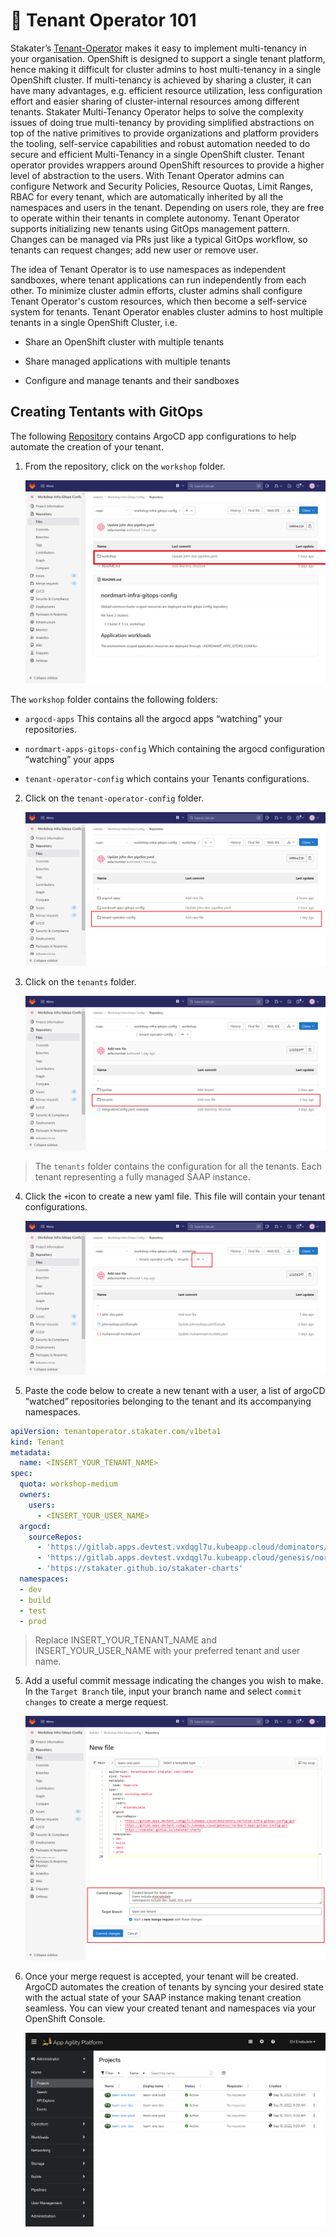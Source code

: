 # 🐓 Tenant Operator 101

Stakater’s [Tenant-Operator](https://docs.cloud.stakater.com/content/sre/tenant-operator/overview.html) makes it easy to implement multi-tenancy in your organisation.
OpenShift is designed to support a single tenant platform, hence making it difficult for cluster admins to host multi-tenancy in a single OpenShift cluster. If multi-tenancy is achieved by sharing a cluster, it can have many advantages, e.g. efficient resource utilization, less configuration effort and easier sharing of cluster-internal resources among different tenants. Stakater Multi-Tenancy Operator helps to solve the complexity issues of doing true multi-tenancy by providing simplified abstractions on top of the native primitives to provide organizations and platform providers the tooling, self-service capabilities and robust automation needed to do secure and efficient Multi-Tenancy in a single OpenShift cluster.
Tenant operator provides wrappers around OpenShift resources to provide a higher level of abstraction to the users. With Tenant Operator admins can configure Network and Security Policies, Resource Quotas, Limit Ranges, RBAC for every tenant, which are automatically inherited by all the namespaces and users in the tenant. Depending on users role, they are free to operate within their tenants in complete autonomy. Tenant Operator supports initializing new tenants using GitOps management pattern. Changes can be managed via PRs just like a typical GitOps workflow, so tenants can request changes; add new user or remove user.

The idea of Tenant Operator is to use namespaces as independent sandboxes, where tenant applications can run independently from each other. To minimize cluster admin efforts, cluster admins shall configure Tenant Operator's custom resources, which then become a self-service system for tenants. Tenant Operator enables cluster admins to host multiple tenants in a single OpenShift Cluster, i.e.

- Share an OpenShift cluster with multiple tenants

- Share managed applications with multiple tenants

- Configure and manage tenants and their sandboxes

## Creating Tentants with GitOps

The following [Repository](https://gitlab.apps.devtest.vxdqgl7u.kubeapp.cloud/stakater/workshop-infra-gitops-config) contains ArgoCD app configurations to help automate the creation of your tenant.

1. From the repository, click on the `workshop` folder.

   ![mto-workshop](./images/mto-workshop.png)


The `workshop` folder contains the following folders:

- `argocd-apps` This contains all the argocd apps “watching” your repositories.

- `nordmart-apps-gitops-config` Which containing the argocd configuration “watching” your apps

- `tenant-operator-config` which contains your Tenants configurations.


2. Click on the `tenant-operator-config` folder.

   ![mto-config](./images/mto-config.png)


3. Click on the `tenants` folder.

   ![mto-tenants](./images/mto-tenants.png)

> The `tenants` folder contains the configuration for all the tenants. Each tenant representing a fully managed SAAP instance.

4. Click the `+`icon to create a new  yaml file. This file will contain your tenant configurations.

   ![mto-file](./images/mto-file.png)

4. Paste the code below to create a new tenant with a user, a list of argoCD “watched” repositories belonging to the tenant and its accompanying namespaces.


```yaml
apiVersion: tenantoperator.stakater.com/v1beta1
kind: Tenant
metadata:
  name: <INSERT_YOUR_TENANT_NAME>
spec:
  quota: workshop-medium
  owners:
    users:
      - <INSERT_YOUR_USER_NAME>
  argocd:
    sourceRepos:
      - 'https://gitlab.apps.devtest.vxdqgl7u.kubeapp.cloud/dominators/workshop-infra-gitops-config.git'
      - 'https://gitlab.apps.devtest.vxdqgl7u.kubeapp.cloud/genesis/nordmart-apps-gitops-config.git'
      - 'https://stakater.github.io/stakater-charts'
  namespaces:
  - dev
  - build
  - test
  - prod
```

> Replace INSERT_YOUR_TENANT_NAME and INSERT_YOUR_USER_NAME with your preferred tenant and user name.


5. Add a useful commit message indicating the changes you wish to make. In the `Target Branch` tile, input your branch name and select `commit changes` to create a merge request.


   ![mto-commit](./images/mto-commit.png)

6. Once your merge request is accepted, your tenant will be created. ArgoCD automates the creation of tenants by syncing your desired state with the actual state of your SAAP instance making tenant creation seamless.
You can view your created tenant and namespaces via your OpenShift Console.

   ![mto-project](./images/mto-project.png)


